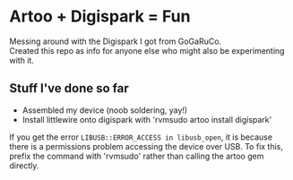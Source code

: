 Artoo + Digispark = Fun
=======================

Messing around with the Digispark I got from GoGaRuCo.  
Created this repo as info for anyone else who might also be experimenting with it.


Stuff I've done so far
----------------------
- Assembled my device (noob soldering, yay!)
- Install littlewire onto digispark with 'rvmsudo artoo install digispark'

If you get the error ```LIBUSB::ERROR_ACCESS in libusb_open```, it is because there is a permissions problem accessing the device over USB.
To fix this, prefix the command with 'rvmsudo' rather than calling the artoo gem directly.
